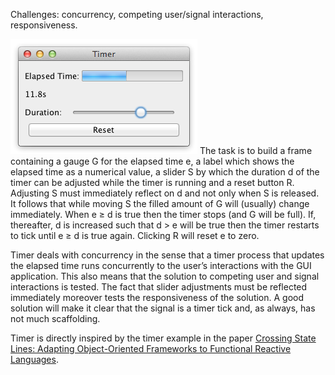 Challenges: concurrency, competing user/signal interactions, responsiveness.

![Image of timer](timer.png)
The task is to build a frame containing a gauge G for the elapsed time e, 
a label which shows the elapsed time as a numerical value, a slider S by 
which the duration d of the timer can be adjusted while the timer is running 
and a reset button R. Adjusting S must immediately reflect on d and not only
 when S is released. It follows that while moving S the filled amount of G will 
 (usually) change immediately. When e ≥ d is true then the timer stops (and 
 G will be full). If, thereafter, d is increased such that d > e will be true then
 the timer restarts to tick until e ≥ d is true again. Clicking R will reset e to
  zero.

Timer deals with concurrency in the sense that a timer process that updates 
the elapsed time runs concurrently to the user’s interactions with the GUI 
application. This also means that the solution to competing user and signal 
interactions is tested. The fact that slider adjustments must be reflected
 immediately moreover tests the responsiveness of the solution. A good 
 solution will make it clear that the signal is a timer tick and, as always, 
 has not much scaffolding.

Timer is directly inspired by the timer example in the paper [Crossing State 
Lines: Adapting Object-Oriented Frameworks to Functional Reactive
 Languages](http://cs.brown.edu/~sk/Publications/Papers/Published/ick-adapt-oo-fwk-frp/paper.pdf).
